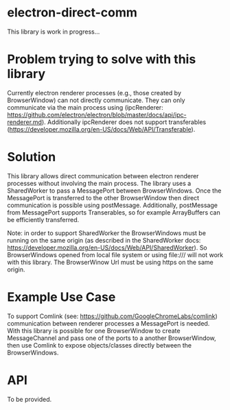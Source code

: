 # electron-direct-comm

This library is work in progress...

# Problem trying to solve with this library
Currently electron renderer processes (e.g., those created by BrowserWindow) can not directly communicate.  They can only communicate via the main process using (ipcRenderer: https://github.com/electron/electron/blob/master/docs/api/ipc-renderer.md). Additionally ipcRenderer does not support transferables (https://developer.mozilla.org/en-US/docs/Web/API/Transferable).

# Solution
This library allows direct communication between electron renderer processes without involving the main process. The library uses a SharedWorker to pass a MessagePort between BrowserWindows. Once the MessagePort is transferred to the other BrowserWindow then direct communication is possible using postMessage. Additionally, postMessage from MessagePort supports Transerables, so for example ArrayBuffers can be efficiently transferred. 

Note: in order to support SharedWorker the BrowserWindows must be running on the same origin (as described in the SharedWorker docs: https://developer.mozilla.org/en-US/docs/Web/API/SharedWorker).  So BrowserWindows opened from local file system or using file:/// will not work with this library.  The BrowserWinow Url must be using https on the same origin.

# Example Use Case
To support Comlink (see: https://github.com/GoogleChromeLabs/comlink) communication between renderer processes a MessagePort is needed. With this library is possible for one BrowserWindow to create MessageChannel and pass one of the ports to a another BrowserWindow, then use Comlink to expose objects/classes directly between the BrowserWindows.


# API
To be provided.

